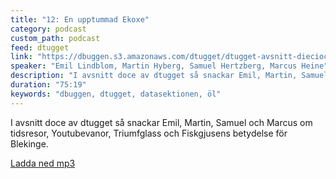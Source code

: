 ```yaml
---
title: "12: En upptummad Ekoxe"
category: podcast
custom_path: podcast
feed: dtugget
link: "https://dbuggen.s3.amazonaws.com/dtugget/dtugget-avsnitt-dieciocho.mp3"
speaker: "Emil Lindblom, Martin Hyberg, Samuel Hertzberg, Marcus Heine"
description: "I avsnitt doce av dtugget så snackar Emil, Martin, Samuel och Marcus om tidsresor, Youtubevanor, Triumfglass samt Fiskgjusens betydelse för Blekinge."
duration: "75:19"
keywords: "dbuggen, dtugget, datasektionen, öl"
---
```

<script src="/audiojs/audio.min.js"></script>
<script>
  audiojs.events.ready(function() {
    var as = audiojs.createAll();
  });
</script>

I avsnitt doce av dtugget så snackar Emil, Martin, Samuel och Marcus om tidsresor, Youtubevanor, Triumfglass och Fiskgjusens betydelse för Blekinge.

<audio src="{{ page.link }}" preload="auto"></audio>

<p class="center">
  <a class="center" href="{{ page.link }}">Ladda ned mp3</a>
</p>

